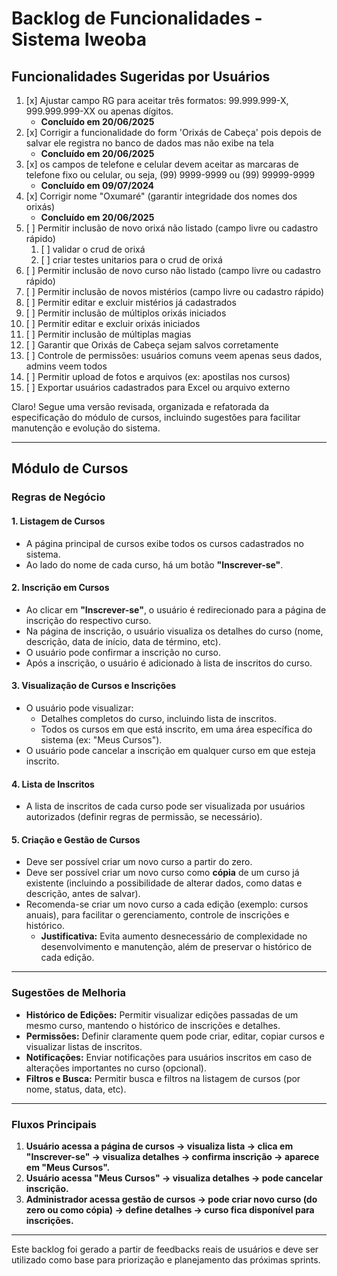 # Backlog de Funcionalidades - Sistema Iweoba

## Funcionalidades Sugeridas por Usuários

1. [x] Ajustar campo RG para aceitar três formatos: 99.999.999-X, 999.999.999-XX ou apenas dígitos.
   - **Concluído em 20/06/2025** 
2. [x] Corrigir a funcionalidade do form 'Orixás de Cabeça' pois depois de salvar ele registra no banco de dados mas não exibe na tela
   - **Concluído em 20/06/2025**
3. [x] os campos de telefone e celular devem aceitar as marcaras de telefone fixo ou celular, ou seja, (99) 9999-9999 ou (99) 99999-9999
   - **Concluído em 09/07/2024**
4. [x] Corrigir nome "Oxumaré" (garantir integridade dos nomes dos orixás)
   - **Concluído em 20/06/2025**
5. [ ] Permitir inclusão de novo orixá não listado (campo livre ou cadastro rápido)
   1. [ ] validar o crud de orixá
   2. [ ] criar testes unitarios para o crud de orixá
6. [ ] Permitir inclusão de novo curso não listado (campo livre ou cadastro rápido)
7. [ ] Permitir inclusão de novos mistérios (campo livre ou cadastro rápido)
8. [ ] Permitir editar e excluir mistérios já cadastrados
9. [ ] Permitir inclusão de múltiplos orixás iniciados
10. [ ] Permitir editar e excluir orixás iniciados
11. [ ] Permitir inclusão de múltiplas magias
12. [ ] Garantir que Orixás de Cabeça sejam salvos corretamente
13. [ ] Controle de permissões: usuários comuns veem apenas seus dados, admins veem todos
14. [ ] Permitir upload de fotos e arquivos (ex: apostilas nos cursos)
15. [ ] Exportar usuários cadastrados para Excel ou arquivo externo

Claro! Segue uma versão revisada, organizada e refatorada da especificação do módulo de cursos, incluindo sugestões para facilitar manutenção e evolução do sistema.

---

## Módulo de Cursos

### Regras de Negócio

#### 1. Listagem de Cursos
- A página principal de cursos exibe todos os cursos cadastrados no sistema.
- Ao lado do nome de cada curso, há um botão **"Inscrever-se"**.

#### 2. Inscrição em Cursos
- Ao clicar em **"Inscrever-se"**, o usuário é redirecionado para a página de inscrição do respectivo curso.
- Na página de inscrição, o usuário visualiza os detalhes do curso (nome, descrição, data de início, data de término, etc).
- O usuário pode confirmar a inscrição no curso.
- Após a inscrição, o usuário é adicionado à lista de inscritos do curso.

#### 3. Visualização de Cursos e Inscrições
- O usuário pode visualizar:
  - Detalhes completos do curso, incluindo lista de inscritos.
  - Todos os cursos em que está inscrito, em uma área específica do sistema (ex: "Meus Cursos").
- O usuário pode cancelar a inscrição em qualquer curso em que esteja inscrito.

#### 4. Lista de Inscritos
- A lista de inscritos de cada curso pode ser visualizada por usuários autorizados (definir regras de permissão, se necessário).

#### 5. Criação e Gestão de Cursos
- Deve ser possível criar um novo curso a partir do zero.
- Deve ser possível criar um novo curso como **cópia** de um curso já existente (incluindo a possibilidade de alterar dados, como datas e descrição, antes de salvar).
- Recomenda-se criar um novo curso a cada edição (exemplo: cursos anuais), para facilitar o gerenciamento, controle de inscrições e histórico.  
  - **Justificativa:** Evita aumento desnecessário de complexidade no desenvolvimento e manutenção, além de preservar o histórico de cada edição.

---

### Sugestões de Melhoria

- **Histórico de Edições:** Permitir visualizar edições passadas de um mesmo curso, mantendo o histórico de inscrições e detalhes.
- **Permissões:** Definir claramente quem pode criar, editar, copiar cursos e visualizar listas de inscritos.
- **Notificações:** Enviar notificações para usuários inscritos em caso de alterações importantes no curso (opcional).
- **Filtros e Busca:** Permitir busca e filtros na listagem de cursos (por nome, status, data, etc).

---

### Fluxos Principais

1. **Usuário acessa a página de cursos → visualiza lista → clica em "Inscrever-se" → visualiza detalhes → confirma inscrição → aparece em "Meus Cursos".**
2. **Usuário acessa "Meus Cursos" → visualiza detalhes → pode cancelar inscrição.**
3. **Administrador acessa gestão de cursos → pode criar novo curso (do zero ou como cópia) → define detalhes → curso fica disponível para inscrições.**
 
---

Este backlog foi gerado a partir de feedbacks reais de usuários e deve ser utilizado como base para priorização e planejamento das próximas sprints.
